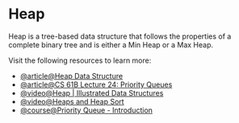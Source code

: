 # Heap

Heap is a tree-based data structure that follows the properties of a complete binary tree and is either a Min Heap or a Max Heap.

Visit the following resources to learn more:

- [@article@Heap Data Structure](https://www.programiz.com/dsa/heap-data-structure)
- [@article@CS 61B Lecture 24: Priority Queues](https://archive.org/details/ucberkeley_webcast_yIUFT6AKBGE)
- [@video@Heap | Illustrated Data Structures](https://www.youtube.com/watch?v=F_r0sJ1RqWk)
- [@video@Heaps and Heap Sort](https://www.youtube.com/watch?v=B7hVxCmfPtM&list=PLUl4u3cNGP61Oq3tWYp6V_F-5jb5L2iHb&index=5)
- [@course@Priority Queue - Introduction](https://www.coursera.org/lecture/data-structures/introduction-2OpTs)
